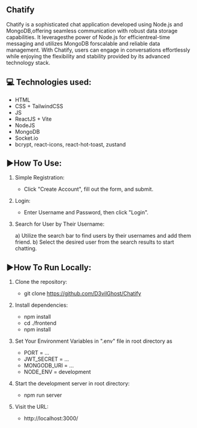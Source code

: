 ## Chatify
Chatify is a sophisticated chat application developed using Node.js and MongoDB,offering seamless communication with robust data storage capabilities. It leveragesthe power of Node.js for efficientreal-time messaging and utilizes MongoDB forscalable and reliable data management. With Chatify, users can engage in conversations effortlessly while enjoying the flexibility and stability provided by its advanced technology stack.
 
## 💻 Technologies used:
- HTML
- CSS + TailwindCSS
- JS
- ReactJS + Vite
- NodeJS
- MongoDB
- Socket.io
- bcrypt, react-icons, react-hot-toast, zustand

## ▶️How To Use:
1) Simple Registration: 

   - Click "Create Account", fill out the form, and submit.

2) Login: 

   - Enter Username and Password, then click "Login".

3) Search for User by Their Username: 

   a) Utilize the search bar to find users by their usernames and add them friend.
   b) Select the desired user from the search results to start chatting.

## ▶️How To Run Locally:
1. Clone the repository:  
    - git clone https://github.com/D3vilGhost/Chatify

2. Install dependencies:
    - npm install
    - cd ./frontend
    - npm install

3. Set Your Environment Variables in ".env" file in root directory as
    - PORT = ...
    - JWT_SECRET = ...
    - MONGODB_URI = ...
    - NODE_ENV = development

4. Start the development server in root directory: 
    - npm run server

5. Visit the URL:
    - http://localhost:3000/



